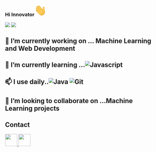 ### Hi Innovator<img src="https://raw.githubusercontent.com/ABSphreak/ABSphreak/master/gifs/Hi.gif" width="40" height="40">

<img src="https://camo.githubusercontent.com/00b7ae13c82bf907556f1184eb865122a41ea7c3/68747470733a2f2f6f63746f6465782e6769746875622e636f6d2f696d616765732f6461667470756e6b746f6361742d74686f6d61732e676966" width="200">    <img src="http://cdn.onlinewebfonts.com/svg/img_532572.svg" width="100">


## 🔭 I’m currently working on ... Machine Learning and Web Development
## 🌱 I’m currently learning ...![Javascript](https://camo.githubusercontent.com/51e3e8178c8eeb27b1fd7ced3661c84feda7e9b1/68747470733a2f2f696d672e736869656c64732e696f2f62616467652f2d4a6176615363726970742d626c61636b3f7374796c653d706c6173746963266c6f676f3d6a617661736372697074)
## 📫 I use daily..![Java](https://camo.githubusercontent.com/564384575bf4df693526c30717621307519d944b/68747470733a2f2f696d672e736869656c64732e696f2f62616467652f2d4a6176612d3866636664313f7374796c653d706c6173746963266c6f676f3d4a617661) ![Git](https://camo.githubusercontent.com/66cac8f712821fe74a3c405c8f9332f4db7743d3/68747470733a2f2f696d672e736869656c64732e696f2f62616467652f2d4769742d626c61636b3f7374796c653d706c6173746963266c6f676f3d676974)
## 👯 I’m looking to collaborate on ...Machine Learning projects
## Contact
<a href="https://www.linkedin.com/in/yashashvi65/">
<img src="https://camo.githubusercontent.com/2be7128f80f514eaa332a60773fac581dda8cada/68747470733a2f2f747365312e6d6d2e62696e672e6e65742f74683f69643d4f49502e4b7977334e6d314e2d4341437139455a6f304134504148614861267069643d41706926503d3026773d33303026683d333030" width="40" height="40">
</a>
<a href="https://www.instagram.com/yaashashvi/">
<img src="http://badtothebonebbq.com/images/Insta_logo.png" width="40" height="40">
</a>
